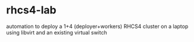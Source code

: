 # rhcs4-lab
automation to deploy a 1+4 (deployer+workers) RHCS4 cluster on a laptop using libvirt and an existing virtual switch


